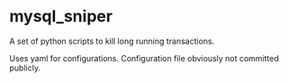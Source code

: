 mysql_sniper
============

A set of python scripts to kill long running transactions.

Uses yaml for configurations. Configuration file obviously not committed publicly.